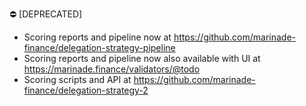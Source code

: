 :no_entry: [DEPRECATED]
- Scoring reports and pipeline now at https://github.com/marinade-finance/delegation-strategy-pipeline
- Scoring reports and pipeline now also available with UI at https://marinade.finance/validators/@todo
- Scoring scripts and API at https://github.com/marinade-finance/delegation-strategy-2
